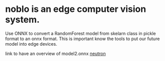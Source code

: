 # noblo is an edge computer vision system.
Use ONNX to convert a RandomForest model from skelarn class in pickle format to an onnx format.
This is important know the tools to put our future model into edge devices.

link to have an overview of model2.onnx
[neutron](https://netron.app)
